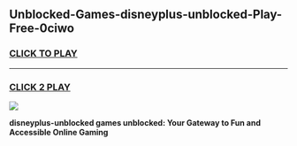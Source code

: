 
## Unblocked-Games-disneyplus-unblocked-Play-Free-0ciwo
<h3>
<a href="https://premium76.site?title=disneyplus-unblocked&ref=23A">CLICK TO PLAY</a></h3>
<hr>

<h3>
<a href="https://premium76.site?title=disneyplus-unblocked&ref=23A">CLICK 2 PLAY</a>
  
</h3>

<a href="https://premium76.site?title=disneyplus-unblocked&ref=23A"><img src="https://clearcache.store/games.png"></a>


**disneyplus-unblocked games unblocked: Your Gateway to Fun and Accessible Online Gaming**
